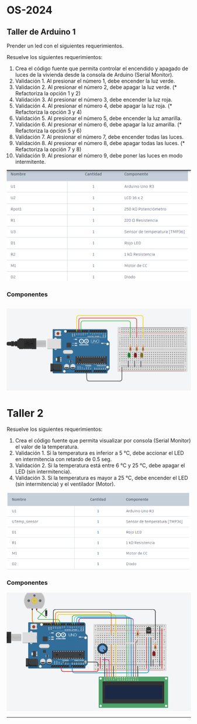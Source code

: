 # OS-2024

## Taller de Arduino 1
Prender un led con el siguientes requerimientos.

Resuelve los siguientes requerimientos:
1. Crea el código fuente que permita controlar el encendido y apagado de luces de la vivienda desde la
consola de Arduino (Serial Monitor).
2. Validación 1. Al presionar el número 1, debe encender la luz verde.
3. Validación 2. Al presionar el número 2, debe apagar la luz verde. (* Refactoriza la opción 1 y 2)
4. Validación 3. Al presionar el número 3, debe encender la luz roja.
5. Validación 4. Al presionar el número 4, debe apagar la luz roja. (* Refactoriza la opción 3 y 4)
6. Validación 5. Al presionar el número 5, debe encender la luz amarilla.
7. Validación 6. Al presionar el número 6, debe apagar la luz amarilla. (* Refactoriza la opción 5 y 6)
8. Validación 7. Al presionar el número 7, debe encender todas las luces.
9. Validación 8. Al presionar el número 8, debe apagar todas las luces. (* Refactoriza la opción 7 y 8)
10. Validación 9. Al presionar el número 9, debe poner las luces en modo intermitente.

![alt text](img/image-6.png)

### Componentes
![alt text](img/image-1.png)
---
# Taller 2

Resuelve los siguientes requerimientos:
1. Crea el código fuente que permita visualizar por consola (Serial Monitor) el valor de la temperatura.
2. Validación 1. Si la temperatura es inferior a 5 °C, debe accionar el LED en intermitencia con retardo de
0.5 seg. 
3. Validación 2. Si la temperatura está entre 6 °C y 25 °C, debe apagar el LED (sin intermitencia). 
4. Validación 3. Si la temperatura es mayor a 25 °C, debe encender el LED (sin intermitencia) y el ventilador
(Motor). 

![alt text](img/image-4.png)
### Componentes
![alt text](img/image-5.png)

---